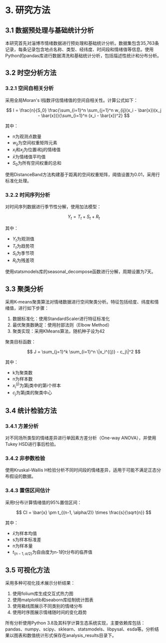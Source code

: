 # 3. 研究方法

## 3.1 数据预处理与基础统计分析

本研究首先对淄博市情绪数据进行预处理和基础统计分析。数据集包含35,763条记录，每条记录包含地点名称、类型、经纬度、时间段和情绪值等信息。使用Python的pandas库进行数据清洗和基础统计分析，包括描述性统计和分布分析。

## 3.2 时空分析方法

### 3.2.1 空间自相关分析

采用全局Moran's I指数评估情绪值的空间自相关性。计算公式如下：

$$
I = \frac{n}{S_0} \frac{\sum_{i=1}^n \sum_{j=1}^n w_{ij}(x_i - \bar{x})(x_j - \bar{x})}{\sum_{i=1}^n (x_i - \bar{x})^2}
$$

其中：
- n为观测点数量
- $w_{ij}$为空间权重矩阵元素
- $x_i$和$x_j$为位置i和j的情绪值
- $\bar{x}$为情绪值平均值
- $S_0$为所有空间权重的总和

使用DistanceBand方法构建基于距离的空间权重矩阵，阈值设置为0.01，采用行标准化处理。

### 3.2.2 时间序列分析

对时间序列数据进行季节性分解，使用加法模型：

$$
Y_t = T_t + S_t + R_t
$$

其中：
- $Y_t$为观测值
- $T_t$为趋势项
- $S_t$为季节项
- $R_t$为残差项

使用statsmodels库的seasonal_decompose函数进行分解，周期设置为7天。

## 3.3 聚类分析

采用K-means聚类算法对情绪数据进行空间聚类分析。特征包括经度、纬度和情绪值，进行如下步骤：

1. 数据标准化：使用StandardScaler进行特征标准化
2. 最优聚类数确定：使用肘部法则（Elbow Method）
3. 聚类实现：采用KMeans算法，随机种子设为42

聚类目标函数：

$$
J = \sum_{j=1}^k \sum_{i=1}^n \|x_i^{(j)} - c_j\|^2
$$

其中：
- k为聚类数
- n为样本数
- $x_i^{(j)}$为第j类中的第i个样本
- $c_j$为第j类的聚类中心

## 3.4 统计检验方法

### 3.4.1 方差分析

对不同场所类型的情绪差异进行单因素方差分析（One-way ANOVA），并使用Tukey HSD进行事后检验。

### 3.4.2 非参数检验

使用Kruskal-Wallis H检验分析不同时间段的情绪差异，适用于可能不满足正态分布假设的数据。

### 3.4.3 置信区间估计

采用t分布计算情绪值的95%置信区间：

$$
CI = \bar{x} \pm t_{(n-1, \alpha/2)} \times \frac{s}{\sqrt{n}}
$$

其中：
- $\bar{x}$为样本均值
- s为样本标准差
- n为样本量
- $t_{(n-1, \alpha/2)}$为自由度为n-1的t分布的临界值

## 3.5 可视化方法

采用多种可视化技术展示分析结果：
1. 使用folium库生成交互式热力图
2. 使用matplotlib和seaborn库绘制统计图表
3. 使用箱线图展示不同类别的情绪分布
4. 使用时序图展示情绪随时间的变化趋势

所有分析使用Python 3.8及其科学计算生态系统实现，主要依赖库包括：pandas、numpy、scipy、sklearn、statsmodels、libpysal、esda等。分析结果以图表和数值统计形式保存在analysis_results目录下。 